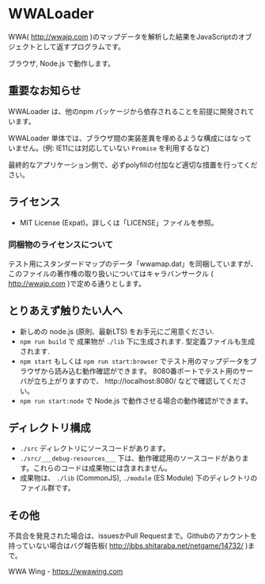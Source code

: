 # WWALoader
WWA( http://wwajp.com )のマップデータを解析した結果をJavaScriptのオブジェクトとして返すプログラムです。

ブラウザ, Node.js で動作します。

## 重要なお知らせ
WWALoader は、他のnpm パッケージから依存されることを前提に開発されています。

WWALoader 単体では、ブラウザ間の実装差異を埋めるような構成にはなっていません。(例: IE11には対応していない `Promise` を利用するなど)

最終的なアプリケーション側で、必ずpolyfillの付加など適切な措置を行ってください。

## ライセンス
- MIT License (Expat)。詳しくは「LICENSE」ファイルを参照。

### 同梱物のライセンスについて
テスト用にスタンダードマップのデータ「wwamap.dat」を同梱していますが、このファイルの著作権の取り扱いについてはキャラバンサークル
( http://wwajp.com )で定める通りとします。

## とりあえず触りたい人へ
- 新しめの node.js (原則、最新LTS) をお手元にご用意ください.
- `npm run build` で 成果物が `./lib` 下に生成されます. 型定義ファイルも生成されます.
- `npm start` もしくは `npm run start:browser` でテスト用のマップデータをブラウザから読み込む動作確認ができます。 8080番ポートでテスト用のサーバが立ち上がりますので、 http://localhost:8080/ などで確認してください。
- `npm run start:node` で Node.js で動作させる場合の動作確認ができます。

## ディレクトリ構成
- `./src` ディレクトリにソースコードがあります。
- `./src/___debug-resources___` 下は、動作確認用のソースコードがあります。これらのコードは成果物には含まれません。
- 成果物は、 `./lib` (CommonJS), `./module` (ES Module) 下のディレクトリのファイル群です。

## その他
不具合を発見された場合は、issuesかPull Requestまで。Githubのアカウントを持っていない場合はバグ報告板( http://jbbs.shitaraba.net/netgame/14732/ )まで。

WWA Wing - https://wwawing.com
